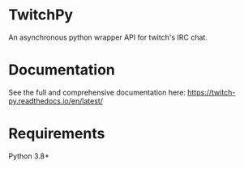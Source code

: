 # TwitchPy
An asynchronous python wrapper API for twitch's IRC chat.

# Documentation
See the full and comprehensive documentation here: https://twitch-py.readthedocs.io/en/latest/

# Requirements
Python 3.8+

